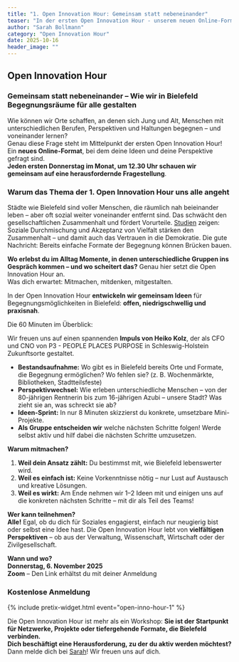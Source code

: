 ```yaml
---
title: "1. Open Innovation Hour: Gemeinsam statt nebeneinander"
teaser: "In der ersten Open Innovation Hour - unserem neuen Online-Format - dreht sich alles um die Frage: Gemeinsam statt nebeneinander – Wie wir in Bielefeld Begegnungsräume für alle gestalten?"
author: "Sarah Bollmann"
category: "Open Innovation Hour"
date: 2025-10-16
header_image: ""
---
```


## Open Innovation Hour  
### Gemeinsam statt nebeneinander – Wie wir in Bielefeld Begegnungsräume für alle gestalten  

Wie können wir Orte schaffen, an denen sich Jung und Alt, Menschen mit unterschiedlichen Berufen, Perspektiven und Haltungen begegnen – und voneinander lernen?  
Genau diese Frage steht im Mittelpunkt der ersten Open Innovation Hour! Ein **neues Online-Format**, bei dem deine Ideen und deine Perspektive gefragt sind.  
**Jeden ersten Donnerstag im Monat, um 12.30 Uhr schauen wir gemeinsam auf eine herausfordernde Fragestellung**.  

### Warum das Thema der 1. Open Innovation Hour uns alle angeht  
Städte wie Bielefeld sind voller Menschen, die räumlich nah beieinander leben – aber oft sozial weiter voneinander entfernt sind. Das schwächt den gesellschaftlichen Zusammenhalt und fördert Vorurteile. [Studien]( https://www.bosch-stiftung.de/sites/default/files/publications/pdf/2019-03/Vielfaltsbarometer%202019_Studie%20Zusammenhalt%20in%20Vielfalt.pdf) zeigen: Soziale Durchmischung und Akzeptanz von Vielfalt stärken den Zusammenhalt – und damit auch das Vertrauen in die Demokratie. Die gute Nachricht: Bereits einfache Formate der Begegnung können Brücken bauen.  

**Wo erlebst du im Alltag Momente, in denen unterschiedliche Gruppen ins Gespräch kommen – und wo scheitert das?** Genau hier setzt die Open Innovation Hour an.  
Was dich erwartet: Mitmachen, mitdenken, mitgestalten.  

In der Open Innovation Hour **entwickeln wir gemeinsam Ideen** für Begegnungsmöglichkeiten in Bielefeld: **offen, niedrigschwellig und praxisnah**.  

Die 60 Minuten im Überblick:  

Wir freuen uns auf einen spannenden **Impuls von Heiko Kolz**, der als CFO und CNO von P3 - PEOPLE PLACES PURPOSE in Schleswig-Holstein Zukunftsorte gestaltet.  

* **Bestandsaufnahme:** Wo gibt es in Bielefeld bereits Orte und Formate, die Begegnung ermöglichen? Wo fehlen sie? (z. B. Wochenmärkte, Bibliotheken, Stadtteilsfeste)  
* **Perspektivwechsel:** Wie erleben unterschiedliche Menschen – von der 80-jährigen Rentnerin bis zum 16-jährigen Azubi – unsere Stadt? Was zieht sie an, was schreckt sie ab?  
* **Ideen-Sprint:** In nur 8 Minuten skizzierst du konkrete, umsetzbare Mini-Projekte.  
* **Als Gruppe entscheiden wir** welche nächsten Schritte folgen! Werde selbst aktiv und hilf dabei die nächsten Schritte umzusetzen.  

**Warum mitmachen?**  
1.	**Weil dein Ansatz zählt:** Du bestimmst mit, wie Bielefeld lebenswerter wird.  
2.	**Weil es einfach ist:** Keine Vorkenntnisse nötig – nur Lust auf Austausch und kreative Lösungen.  
3.	**Weil es wirkt:** Am Ende nehmen wir 1–2 Ideen mit und einigen uns auf die konkreten nächsten Schritte – mit dir als Teil des Teams!   

**Wer kann teilnehmen?**   
**Alle!** Egal, ob du dich für Soziales engagierst, einfach nur neugierig bist oder selbst eine Idee hast. Die Open Innovation Hour lebt von **vielfältigen Perspektiven** – ob aus der Verwaltung, Wissenschaft, Wirtschaft oder der Zivilgesellschaft.  

**Wann und wo?**  
**Donnerstag, 6. November 2025**  
**Zoom** – Den Link erhältst du mit deiner Anmeldung   

### Kostenlose Anmeldung  
{% include pretix-widget.html event="open-inno-hour-1" %}  

Die Open Innovation Hour ist mehr als ein Workshop: **Sie ist der Startpunkt für Netzwerke, Projekte oder tiefergehende Formate, die Bielefeld verbinden.**   
**Dich beschäftigt eine Herausforderung, zu der du aktiv werden möchtest?**  
Dann melde dich bei [Sarah](mailto:sarah.bollmann@bielefeld.de)! Wir freuen uns auf dich.   


